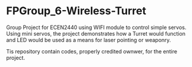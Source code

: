 # FPGroup_6-Wireless-Turret

Group Project for ECEN2440 using WIFI module to control simple servos. Using mini servos, the project demonstrates how a Turret would function and LED would be used as a means for laser pointing or weaponry. 

Tis repository contain codes, properly credited ownwer, for the entire project. 
